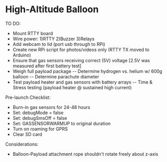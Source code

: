 # High-Altitude Balloon

TO DO:
- Mount RTTY board
- Wire power: 1)RTTY 2)Buzzer 3)Relays
- Add webcam to lid (port usb through to RPi)
- Create new RPi script for photos/videos only (RTTY TX moved to Arduino)
- Ensure that gas sensors receiving correct (5V) voltage [2.5V was measured after first battery test]
- Weigh full payload package
-- Determine hydrogen vs. helium w/ 600g balloon
-- Determine parachute diameter
- Test payload heater and gas sensors with battery arrays
-- Time & Stress testing (payload heater @ sustained high current)

Pre-launch Checklist:
- Burn-in gas sensors for 24-48 hours
- Set: debugMode = false
- Set: debugSmsOff = false
- Set: GASSENSORWARMUP to original duration
- Turn on roaming for GPRS
- Clear SD card

Considerations:
- Balloon-Payload attachment rope shouldn't rotate freely about z-axis
